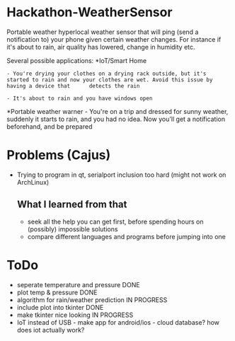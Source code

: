 # Hackathon-WeatherSensor
Portable weather hyperlocal weather sensor that will ping (send a notification to) your phone given certain weather changes.
For instance if it's about to rain, air quality has lowered, change in humidity etc.

Several possible applications:
*IoT/Smart Home 
    
    - You're drying your clothes on a drying rack outside, but it's started to rain and now your clothes are wet. Avoid this issue by having a device that      detects the rain

    - It's about to rain and you have windows open


*Portable weather warner - You're on a trip and dressed for sunny weather, suddenly it starts to rain, and you had no idea. Now you'll get a notification beforehand, and be prepared


# Problems (Cajus)
- Trying to program in qt, serialport inclusion too hard (might not work on ArchLinux)
  ## What I learned from that
  - seek all the help you can get first, before spending hours on (possibly) impossible solutions
  - compare different languages and programs before jumping into one

# ToDo
- seperate temperature and pressure DONE
- plot temp & pressure DONE
- algorithm for rain/weather prediction IN PROGRESS
- include plot into tkinter DONE
- make tkinter nice looking IN PROGRESS
- IoT instead of USB
      - make app for android/ios
      - cloud database? how does iot actually work?
